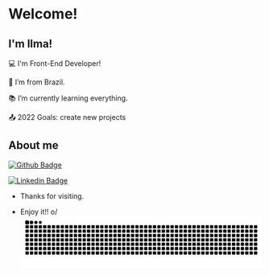  # Welcome!

 

## I'm Ilma!

 

:computer: I'm Front-End Developer!

:house_with_garden: I’m from Brazil.

:books: I’m currently learning everything.

:outbox_tray: 2022 Goals: create new projects

 

## About me

[![Github Badge](https://img.shields.io/badge/-Github-000?style=flat-square&logo=Github&logoColor=white&link=https://github.com/ilmanikolau2)](https://github.com/ilmanikolau2)

[![Linkedin Badge](https://img.shields.io/badge/-LinkedIn-blue?style=flat-square&logo=Linkedin&logoColor=white&link=https://www.linkedin.com/in/ilma-nicolau-costa-0b7b5115b/)](https://www.linkedin.com/in/ilma-nicolau-costa-0b7b5115b/)

- Thanks for visiting.

- Enjoy it!! o/
![ Animação de cobra ](https://github.com/ilmanikolau2/ilmanikolau2/blob/output/github-contribution-grid-snake.svg)
